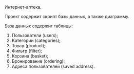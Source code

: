 Интернет-аптека.

Проект содержит скрипт базы данных, а также диаграмму.

База данных содержит таблицы: 
1. Пользователи (users);
2. Категории (categories);
3. Товар (product);
4. Фильтр (filter);
5. Корзина (basket);
6. Бронирование (ordering);
7. Адреса пользователей (saved address).
